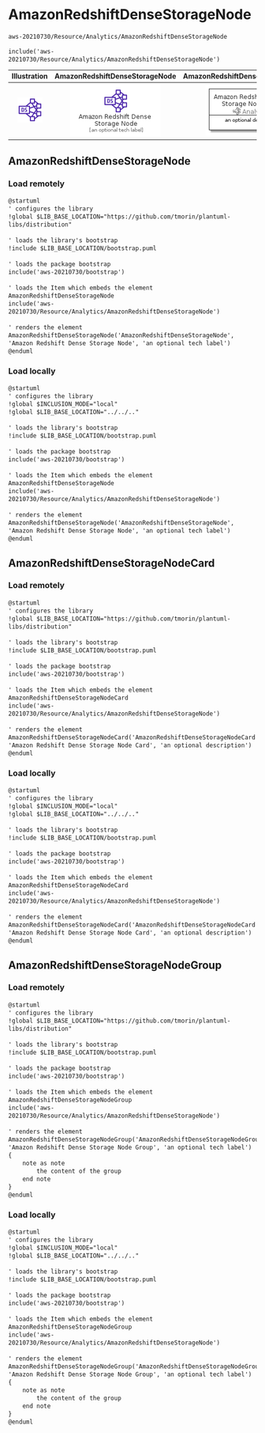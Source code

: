 # AmazonRedshiftDenseStorageNode


```text
aws-20210730/Resource/Analytics/AmazonRedshiftDenseStorageNode
```

```text
include('aws-20210730/Resource/Analytics/AmazonRedshiftDenseStorageNode')
```



| Illustration | AmazonRedshiftDenseStorageNode | AmazonRedshiftDenseStorageNodeCard | AmazonRedshiftDenseStorageNodeGroup |
| :---: | :---: | :---: | :---: |
| ![illustration for Illustration](../../../aws-20210730/Resource/Analytics/AmazonRedshiftDenseStorageNode.png) | ![illustration for AmazonRedshiftDenseStorageNode](../../../aws-20210730/Resource/Analytics/AmazonRedshiftDenseStorageNode.Local.png) | ![illustration for AmazonRedshiftDenseStorageNodeCard](../../../aws-20210730/Resource/Analytics/AmazonRedshiftDenseStorageNodeCard.Local.png) | ![illustration for AmazonRedshiftDenseStorageNodeGroup](../../../aws-20210730/Resource/Analytics/AmazonRedshiftDenseStorageNodeGroup.Local.png) |




## AmazonRedshiftDenseStorageNode

### Load remotely
```plantuml
@startuml
' configures the library
!global $LIB_BASE_LOCATION="https://github.com/tmorin/plantuml-libs/distribution"

' loads the library's bootstrap
!include $LIB_BASE_LOCATION/bootstrap.puml

' loads the package bootstrap
include('aws-20210730/bootstrap')

' loads the Item which embeds the element AmazonRedshiftDenseStorageNode
include('aws-20210730/Resource/Analytics/AmazonRedshiftDenseStorageNode')

' renders the element
AmazonRedshiftDenseStorageNode('AmazonRedshiftDenseStorageNode', 'Amazon Redshift Dense Storage Node', 'an optional tech label')
@enduml
```

### Load locally
```plantuml
@startuml
' configures the library
!global $INCLUSION_MODE="local"
!global $LIB_BASE_LOCATION="../../.."

' loads the library's bootstrap
!include $LIB_BASE_LOCATION/bootstrap.puml

' loads the package bootstrap
include('aws-20210730/bootstrap')

' loads the Item which embeds the element AmazonRedshiftDenseStorageNode
include('aws-20210730/Resource/Analytics/AmazonRedshiftDenseStorageNode')

' renders the element
AmazonRedshiftDenseStorageNode('AmazonRedshiftDenseStorageNode', 'Amazon Redshift Dense Storage Node', 'an optional tech label')
@enduml
```

## AmazonRedshiftDenseStorageNodeCard

### Load remotely
```plantuml
@startuml
' configures the library
!global $LIB_BASE_LOCATION="https://github.com/tmorin/plantuml-libs/distribution"

' loads the library's bootstrap
!include $LIB_BASE_LOCATION/bootstrap.puml

' loads the package bootstrap
include('aws-20210730/bootstrap')

' loads the Item which embeds the element AmazonRedshiftDenseStorageNodeCard
include('aws-20210730/Resource/Analytics/AmazonRedshiftDenseStorageNode')

' renders the element
AmazonRedshiftDenseStorageNodeCard('AmazonRedshiftDenseStorageNodeCard', 'Amazon Redshift Dense Storage Node Card', 'an optional description')
@enduml
```

### Load locally
```plantuml
@startuml
' configures the library
!global $INCLUSION_MODE="local"
!global $LIB_BASE_LOCATION="../../.."

' loads the library's bootstrap
!include $LIB_BASE_LOCATION/bootstrap.puml

' loads the package bootstrap
include('aws-20210730/bootstrap')

' loads the Item which embeds the element AmazonRedshiftDenseStorageNodeCard
include('aws-20210730/Resource/Analytics/AmazonRedshiftDenseStorageNode')

' renders the element
AmazonRedshiftDenseStorageNodeCard('AmazonRedshiftDenseStorageNodeCard', 'Amazon Redshift Dense Storage Node Card', 'an optional description')
@enduml
```

## AmazonRedshiftDenseStorageNodeGroup

### Load remotely
```plantuml
@startuml
' configures the library
!global $LIB_BASE_LOCATION="https://github.com/tmorin/plantuml-libs/distribution"

' loads the library's bootstrap
!include $LIB_BASE_LOCATION/bootstrap.puml

' loads the package bootstrap
include('aws-20210730/bootstrap')

' loads the Item which embeds the element AmazonRedshiftDenseStorageNodeGroup
include('aws-20210730/Resource/Analytics/AmazonRedshiftDenseStorageNode')

' renders the element
AmazonRedshiftDenseStorageNodeGroup('AmazonRedshiftDenseStorageNodeGroup', 'Amazon Redshift Dense Storage Node Group', 'an optional tech label') {
    note as note
        the content of the group
    end note
}
@enduml
```

### Load locally
```plantuml
@startuml
' configures the library
!global $INCLUSION_MODE="local"
!global $LIB_BASE_LOCATION="../../.."

' loads the library's bootstrap
!include $LIB_BASE_LOCATION/bootstrap.puml

' loads the package bootstrap
include('aws-20210730/bootstrap')

' loads the Item which embeds the element AmazonRedshiftDenseStorageNodeGroup
include('aws-20210730/Resource/Analytics/AmazonRedshiftDenseStorageNode')

' renders the element
AmazonRedshiftDenseStorageNodeGroup('AmazonRedshiftDenseStorageNodeGroup', 'Amazon Redshift Dense Storage Node Group', 'an optional tech label') {
    note as note
        the content of the group
    end note
}
@enduml
```

